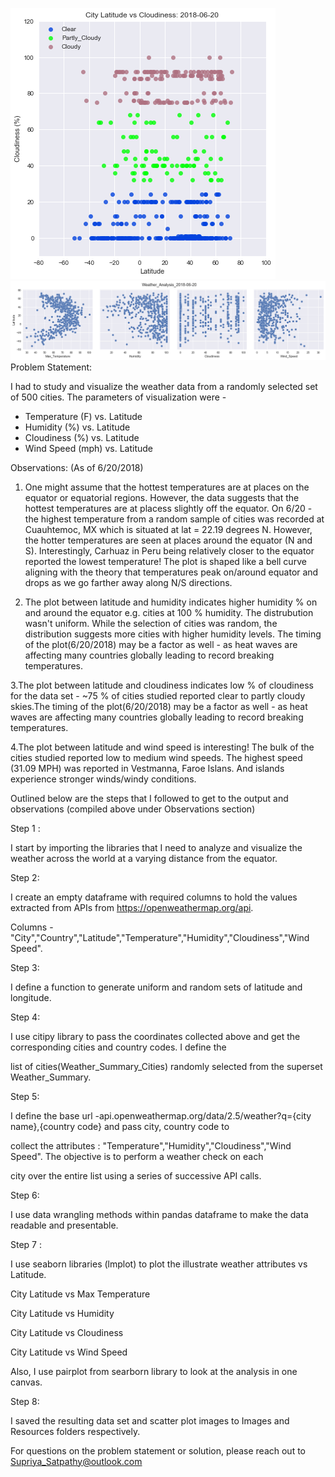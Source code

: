 ![](Images/Latitude_vs_Cloudiness.png) ![](Images/Weather_Analysis_2018-06-20.png) 
Problem Statement:

I had to study and visualize the weather data from a randomly selected set of 500 cities. The parameters of visualization were -

* Temperature (F) vs. Latitude
* Humidity (%) vs. Latitude
* Cloudiness (%) vs. Latitude
* Wind Speed (mph) vs. Latitude

Observations: (As of 6/20/2018)

1. One might assume that the hottest temperatures are at places on the equator or equatorial regions. However, the data suggests that the hottest temperatures are at placess slightly off the equator. On 6/20 - the highest temperature from a random sample of cities was recorded at Cuauhtemoc, MX which is situated at lat = 22.19 degrees N. However, the hotter temperatures are seen at places around the equator (N and S). Interestingly, Carhuaz in Peru being relatively closer to the equator reported the lowest temperature! The plot is shaped like a bell curve aligning with the theory that temperatures peak on/around equator and drops as we go farther away along N/S directions.

2. The plot between latitude and humidity indicates higher humidity % on and around the equator e.g. cities at 100 % humidity. The distrubution wasn't uniform. While the selection of cities was random, the distribution suggests more cities with higher humidity levels. The timing of the plot(6/20/2018) may be a factor as well - as heat waves are affecting many countries globally leading to record breaking temperatures.

3.The plot between latitude and cloudiness indicates low % of cloudiness for the data set - ~75 % of cities studied reported clear to partly cloudy skies.The timing of the plot(6/20/2018) may be a factor as well - as heat waves are affecting many countries globally leading to record breaking temperatures.

4.The plot between latitude and wind speed is interesting! The bulk of the cities studied reported low to medium wind speeds. The highest speed (31.09 MPH) was reported in Vestmanna, Faroe Islans. And islands experience stronger winds/windy conditions.



Outlined below are the steps that I followed to get to the output and observations (compiled above under Observations section)

Step 1 : 

I start by importing the libraries that I need to analyze and visualize the weather across the world at a varying distance from the equator.


Step 2: 

I create an empty dataframe with required columns to hold the values extracted from APIs from https://openweathermap.org/api. 

Columns - "City","Country","Latitude","Temperature","Humidity","Cloudiness","Wind Speed".


Step 3: 

I define a function to generate uniform and random sets of latitude and longitude.


Step 4: 

I use citipy library to pass the coordinates collected above and get the corresponding cities and country codes. I define the 

list of cities(Weather_Summary_Cities) randomly selected from the superset Weather_Summary.



Step 5: 

I define the base url -api.openweathermap.org/data/2.5/weather?q={city name},{country code} and pass city, country code to 

collect the attributes : "Temperature","Humidity","Cloudiness","Wind Speed". The objective is to perform a weather check on each 

city over the entire list using a series of successive API calls.

  

Step 6: 

I use data wrangling methods within pandas dataframe to make the data readable and presentable.


Step 7 :

I use seaborn libraries (lmplot) to plot the illustrate weather attributes vs Latitude.

City Latitude vs Max Temperature 

City Latitude vs Humidity 

City Latitude vs Cloudiness

City Latitude vs Wind Speed 


Also, I use pairplot from searborn library to look at the analysis in one canvas.

Step 8:

I saved the resulting data set and scatter plot images to Images and Resources folders respectively.

For questions on the problem statement or solution, please reach out to Supriya_Satpathy@outlook.com

